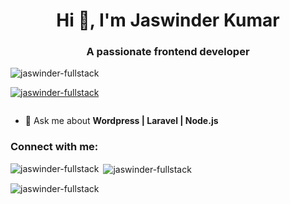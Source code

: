 <h1 align="center">Hi 👋, I'm Jaswinder Kumar</h1>
<h3 align="center">A passionate frontend developer</h3>

<p align="left"> <img src="https://komarev.com/ghpvc/?username=jaswinder-fullstack&label=Profile%20views&color=0e75b6&style=flat" alt="jaswinder-fullstack" /> </p>

<p align="left"> <a href="https://github.com/ryo-ma/github-profile-trophy"><img src="https://github-profile-trophy.vercel.app/?username=jaswinder-fullstack" alt="jaswinder-fullstack" /></a> </p>

<p align="left"> <a href="https://twitter.com/" target="blank"><img src="https://img.shields.io/twitter/follow/?logo=twitter&style=for-the-badge" alt="" /></a> </p>

- 💬 Ask me about **Wordpress | Laravel | Node.js**

<h3 align="left">Connect with me:</h3>
<p align="left">
</p>

<p><img align="left" src="https://github-readme-stats.vercel.app/api/top-langs?username=jaswinder-fullstack&show_icons=true&locale=en&layout=compact" alt="jaswinder-fullstack" /></p>

<p>&nbsp;<img align="center" src="https://github-readme-stats.vercel.app/api?username=jaswinder-fullstack&show_icons=true&locale=en" alt="jaswinder-fullstack" /></p>

<p><img align="center" src="https://github-readme-streak-stats.herokuapp.com/?user=jaswinder-fullstack&" alt="jaswinder-fullstack" /></p>
